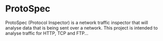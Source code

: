ProtoSpec
=========

ProtoSpec (Protocol Inspector) is a network traffic inspector that will analyse data that is being sent over a network.
This project is intended to analyse traffic for HTTP, TCP and FTP...
